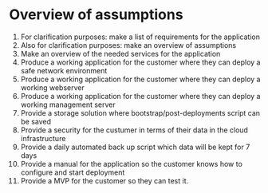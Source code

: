 # Overview of assumptions

1. For clarification purposes: make a list of requirements for the application
2. Also for clarification purposes: make an overview of assumptions 
3. Make an overview of the needed services for the application
4. Produce a working application for the customer where they can deploy a safe network environment
5. Produce a working application for the customer where they can deploy a working webserver
6. Produce a working application for the customer where they can deploy a working management server
7. Provide a storage solution where bootstrap/post-deployments script can be saved
8. Provide a security for the custumer in terms of their data in the cloud infrastructure
9. Provide a daily automated back up script which data will be kept for 7 days
10. Provide a manual for the application so the customer knows how to configure and start deployment
11. Provide a MVP for the customer so they can test it. 